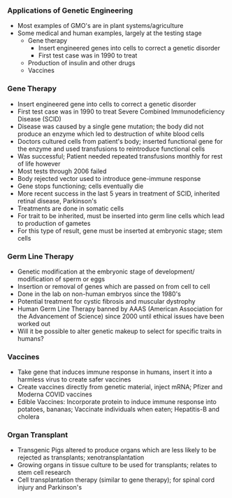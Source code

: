 ### Applications of Genetic Engineering
- Most examples of GMO's are in plant systems/agriculture
- Some medical and human examples, largely at the testing stage
	- Gene therapy
		- Insert engineered genes into cells to correct a genetic disorder
		- First test case was in 1990 to treat 
	- Production of insulin and other drugs
	- Vaccines
### Gene Therapy
- Insert engineered gene into cells to correct a genetic disorder
- First test case was in 1990 to treat Severe Combined Immunodeficiency Disease (SCID)
- Disease was caused by a single gene mutation; the body did not produce an enzyme which led to destruction of white blood cells
- Doctors cultured cells from patient's body; inserted functional gene for the enzyme and used transfusions to reintroduce functional cells
- Was successful; Patient needed repeated transfusions monthly for rest of life however
- Most tests through 2006 failed
- Body rejected vector used to introduce gene-immune response
- Gene stops functioning; cells eventually die
- More recent success in the last 5 years in treatment of SCID, inherited retinal disease, Parkinson's
- Treatments are done in somatic cells
- For trait to be inherited, must be inserted into germ line cells which lead to production of gametes
- For this type of result, gene must be inserted at embryonic stage; stem cells
### Germ Line Therapy
- Genetic modification at the embryonic stage of development/ modification of sperm or eggs
- Insertion or removal of genes which are passed on from cell to cell
-  Done in the lab on non-human embryos since the 1980's
- Potential treatment for cystic fibrosis and muscular dystrophy
- Human Germ Line Therapy banned by AAAS (American Association for the Advancement of Science) since 2000 until ethical issues have been worked out
- Will it be possible to alter genetic makeup to select for specific traits in humans?
### Vaccines
- Take gene that induces immune response in humans, insert it into a harmless virus to create safer vaccines
- Create vaccines directly from genetic material, inject mRNA; Pfizer and Moderna COVID vaccines
- Edible Vaccines: Incorporate protein to induce immune response into potatoes, bananas; Vaccinate individuals when eaten; Hepatitis-B and cholera
### Organ Transplant
- Transgenic Pigs altered to produce organs which are less likely to be rejected as transplants; xenotransplantation
- Growing organs in tissue culture to be used for transplants; relates to stem cell research
- Cell transplantation therapy (similar to gene therapy); for spinal cord injury and Parkinson's